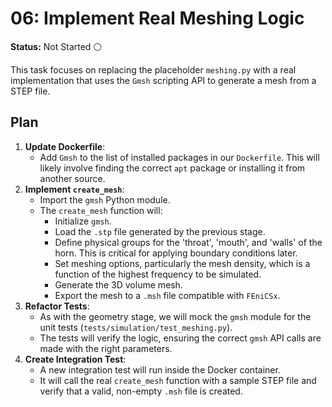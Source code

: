 # 06: Implement Real Meshing Logic

**Status:** Not Started ⚪

This task focuses on replacing the placeholder `meshing.py` with a real implementation that uses the `Gmsh` scripting API to generate a mesh from a STEP file.

## Plan

1.  **Update Dockerfile**:
    - Add `Gmsh` to the list of installed packages in our `Dockerfile`. This will likely involve finding the correct `apt` package or installing it from another source.
2.  **Implement `create_mesh`**:
    - Import the `gmsh` Python module.
    - The `create_mesh` function will:
        - Initialize `gmsh`.
        - Load the `.stp` file generated by the previous stage.
        - Define physical groups for the 'throat', 'mouth', and 'walls' of the horn. This is critical for applying boundary conditions later.
        - Set meshing options, particularly the mesh density, which is a function of the highest frequency to be simulated.
        - Generate the 3D volume mesh.
        - Export the mesh to a `.msh` file compatible with `FEniCSx`.
3.  **Refactor Tests**:
    - As with the geometry stage, we will mock the `gmsh` module for the unit tests (`tests/simulation/test_meshing.py`).
    - The tests will verify the logic, ensuring the correct `gmsh` API calls are made with the right parameters.
4.  **Create Integration Test**:
    - A new integration test will run inside the Docker container.
    - It will call the real `create_mesh` function with a sample STEP file and verify that a valid, non-empty `.msh` file is created. 